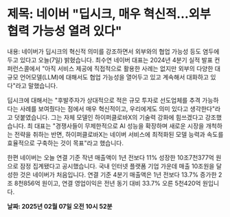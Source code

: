 # **제목: 네이버 "딥시크, 매우 혁신적…외부 협력 가능성 열려 있다"**

  내용: 네이버가 딥시크의 혁신적 의미를 강조하면서 외부와의 협업 가능성 등도 염두에 두고 있다고 오늘(7일) 밝혔습니다. 최수연 네이버 대표는 2024년 4분기 실적 발표 컨퍼런스콜에서 "아직 서비스 제공에 직접적으로 활용한 사례는 없지만 외부의 다양한 대규모 언어모델(LLM)에 대해서도 협업 가능성을 열어두고 있고 계속해서 대화하고 있다"라고 말했습니다.

딥시크에 대해서는 "후발주자가 상대적으로 적은 규모 투자로 선도업체를 추격 가능하다는 사례를 보여줬다는 점에서 매우 혁신적이고, 우리에게도 의미 있다고 생각한다"라고 덧붙였습니다. 그는 자체 모델인 하이퍼클로바X의 기술력 강화에 힘쓰겠다고 강조했습니다. 최 대표는 "경쟁사들이 무제한적으로 AI 성능을 확장하며 새로운 시장을 개척하는 전략을 취하는 반면, 하이퍼클로바X는 네이버 서비스에 최적화된 모델 능력과 속도를 효율적으로 구축하는 것이 목표"라고 했습니다.

한편 네이버는 오늘 연결 기준 작년 매출액이 1년 전보다 11% 성장한 10조7천377억 원으로 잠정 집계됐다고 공시했습니다. 국내 인터넷 플랫폼 기업 가운데 매출 10조원을 달성한 것은 네이버가 처음입니다. 연결 기준 4분기 매출액은 1년 전보다 13.7% 증가한 2조 8천856억 원이고, 연결 영업이익은 전년 동기 대비 33.7% 오른 5천420억 원입니다.

  **날짜: 2025년 02월 07일 오전 10시 52분**